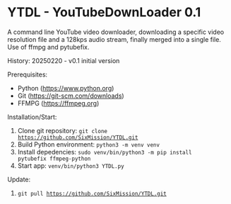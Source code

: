 # YTDL - YouTubeDownLoader 0.1
A command line YouTube video downloader, downloading a specific video resolution file and a 128kps audio stream, finally merged into a single file. Use of ffmpg and pytubefix.

History:
20250220 - v0.1
    initial version

Prerequisites:
- Python (https://www.python.org)
- Git (https://git-scm.com/downloads)
- FFMPG (https://ffmpeg.org)

Installation/Start: 
1. Clone git repository: <code>git clone https://github.com/SixMission/YTDL.git</code>
2. Build Python environment: <code>python3 -m venv venv</code>
3. Install depedencies: <code>sudo venv/bin/python3 -m pip install pytubefix ffmpeg-python</code>
4. Start app: <code>venv/bin/python3 YTDL.py</code>

Update:
1. <code>git pull https://github.com/SixMission/YTDL.git</code>
